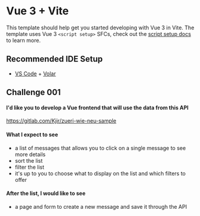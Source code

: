 # Vue 3 + Vite

This template should help get you started developing with Vue 3 in Vite. The template uses Vue 3 `<script setup>` SFCs, check out the [script setup docs](https://v3.vuejs.org/api/sfc-script-setup.html#sfc-script-setup) to learn more.

## Recommended IDE Setup

- [VS Code](https://code.visualstudio.com/) + [Volar](https://marketplace.visualstudio.com/items?itemName=Vue.volar)

## Challenge 001

#### I'd like you to develop a Vue frontend that will use the data from this API   

https://gitlab.com/Kjir/zueri-wie-neu-sample

#### What I expect to see
- a list of messages that allows you to click on a single message to see more details
- sort the list
- filter the list
- it's up to you to choose what to display on the list and which filters to offer

#### After the list, I would like to see
- a page and form to create a new message and save it through the API